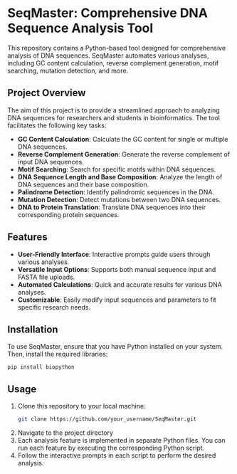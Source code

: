 # SeqMaster: Comprehensive DNA Sequence Analysis Tool

This repository contains a Python-based tool designed for comprehensive analysis of DNA sequences. SeqMaster automates various analyses, including GC content calculation, reverse complement generation, motif searching, mutation detection, and more.

## Project Overview
The aim of this project is to provide a streamlined approach to analyzing DNA sequences for researchers and students in bioinformatics. The tool facilitates the following key tasks:

- **GC Content Calculation**: Calculate the GC content for single or multiple DNA sequences.
- **Reverse Complement Generation**: Generate the reverse complement of input DNA sequences.
- **Motif Searching**: Search for specific motifs within DNA sequences.
- **DNA Sequence Length and Base Composition**: Analyze the length of DNA sequences and their base composition.
- **Palindrome Detection**: Identify palindromic sequences in the DNA.
- **Mutation Detection**: Detect mutations between two DNA sequences.
- **DNA to Protein Translation**: Translate DNA sequences into their corresponding protein sequences.

## Features
- **User-Friendly Interface**: Interactive prompts guide users through various analyses.
- **Versatile Input Options**: Supports both manual sequence input and FASTA file uploads.
- **Automated Calculations**: Quick and accurate results for various DNA analyses.
- **Customizable**: Easily modify input sequences and parameters to fit specific research needs.

## Installation
To use SeqMaster, ensure that you have Python installed on your system. Then, install the required libraries:

    pip install biopython

## Usage
1. Clone this repository to your local machine:
   ```bash
   git clone https://github.com/your_username/SeqMaster.git

2. Navigate to the project directory
3. Each analysis feature is implemented in separate Python files. You can run each feature by executing the corresponding Python script.
4. Follow the interactive prompts in each script to perform the desired analysis.
   



